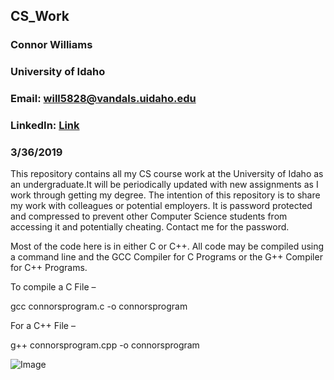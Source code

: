 ## CS_Work

### **Connor Williams**
### University of Idaho
### Email: will5828@vandals.uidaho.edu
### LinkedIn: [Link](www.linkedin.com/in/connor-williams-0332)
### 3/36/2019

This repository contains all my CS course work at the University of Idaho as an undergraduate.It will be periodically
updated with new assignments as I work through getting my degree. The intention of this repository is to share my work
with colleagues or potential employers. It is password protected and compressed to prevent other Computer Science students
from accessing it and potentially cheating. Contact me for the password.

Most of the code here is in either C or C++. All code may be compiled using a command line and the GCC Compiler for
C Programs or the G++ Compiler for C++ Programs.

To compile a C File – 

gcc connorsprogram.c -o connorsprogram

For a C++ File – 

g++ connorsprogram.cpp -o connorsprogram

![Image](https://openclipart.org/download/215664/Computer-Guy.svg)
